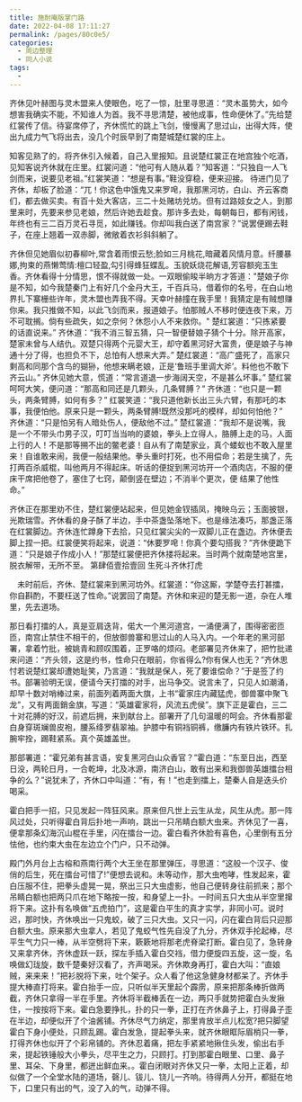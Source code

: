 ```yaml
---
title: 施耐庵版掌门路
date: 2022-04-08 17:11:27
permalink: /pages/80c0e5/
categories:
  - 周边整理
  - 同人小说
tags:
  - 
---
```

齐休见叶赫图与灵木盟来人使眼色，吃了一惊，肚里寻思道：“灵木虽势大，如今想害我确实不能，不知谁人为首。我不寻思清楚，被他成事，性命便休了。”先给楚红裳传了信。待宴席停了，齐休慌忙的跳上飞剑，慢慢离了思过山，出得大阵，使出九成力气飞将出去，没几个时辰早到了南楚城楚红裳的庄上。

知客见熟了的，将齐休引入候着，自己入里报知。且说楚红裳正在地宫独个吃酒，见知客说齐休就在庄里。红裳问道：“他可有人随从着？”知客道：“只独自一人飞剑而来，说要见老祖。”红裳笑道：“想是有事。”鞋没穿稳，便来迎接。
待进门见了齐休，却板了脸道：“兀！你这色中饿鬼又来罗唣，我那黑河坊，白山、齐云客商们，都去做买卖。有百十处大客店，三二十处赌坊兑坊。但有过路妓女之人，到那里来时，先要来参见老娘，然后许她去趁食。那许多去处，每朝每日，都有闲钱，年终也有三二百万灵石寻觅，如此赚钱。你却叫我白送了南宫家？”说罢便踢去鞋子，在座上翘着一双赤脚，微敞着衣衫斜斜躺了。

齐休但见她眉似初春柳叶,常含着雨恨云愁;脸如三月桃花,暗藏着风情月意。纤腰暴娜,拘束的燕懒莺情:檀口轻盈,勾引得蜂狂蝶乱。玉貌妖烧花解语,芳容额宛玉生香。齐休看得十分情思，恨不得就做一处。一双眼偷睃半晌方才答道："楚娘子你是不知，如今我楚秦门上有好几个金丹大王，千百兵马，借着你的名号，在白山地界扎下寨栅些许年，灵木盟也弄我不得。天幸叶赫撞在我手里！我猜定是有贼想赚你来。我只推做不知，以此飞剑而来，报道娘子。怕那贼人不移时便连夜下来，万不可耽搁。倘有些疏失，如之奈何？休怨小人不来救你。"
楚红裳道：“只拣紧要的话直说来。”
齐休道：“我不消三智五猜，只一智便替娘子猜个十分。除开高家，楚家未曾与人结仇。双楚只得两个元婴大王，却守着黑河好大富贵，便是娘子与神通十分了得，也担负不下，总怕有人想来大弄。”
楚红裳道：“高广盛死了，高家只剩高和同那个含鸟的猢狲，他想来瞒老娘，正是‘鲁班手里调大斧’。料他也不敢下齐云山。”
齐休见她大意，慌道：“常言道退一步海阔天空，不是甚么坏事。”
楚红裳呵呵大笑，便问道：“那高和同还是几颗头，几条臂膊？”
齐休道：“也只是一颗头，两条臂膊，如何有多？”
红裳笑道：“我只道他新长出三头六臂，有那吒的本事，我便怕他。原来只是一颗头，两条臂膊!既然没那吒的模样，却如何怕他？”
齐休道：“只是怕另有人暗处伤人，便敌他不过。”
楚红裳道：“我却不是说嘴，我是一个不带头巾男子汉，叮叮当当响的婆娘，拳头上立得人，胳膊上走的马，人面上行的人！不是那等搠不出的鳖老婆！自从有了南楚家业，真个蝼蚁也不敢入屋里来！自谁敢来闹，我便一般结果他。拳头重时打死，也不用偿命；若是生擒了，先打两百杀威棍，叫他两月不得起床。听话的便捉到黑河坊开一个酒肉店，不服的便床干席把他卷了，塞住了七窍，颠倒竖在壁边；不消半个更次，便
结果了他性命。”

齐休正在那里劝不住，楚红裳便站起来，但见她金钗插凤，掩映乌云；玉面披银，光欺瑞雪。齐休看的身子酥了半边，手中茶盏坠落地下。也是缘法凑巧，那盏正落在红裳脚边。齐休连忙蹲身下去拾，只见红裳尖尖的一双脚儿正在盏边。齐休便去脚上捏一把。红裳便笑将起来，说道：“休要罗唣！你真个要勾搭我？”齐休便跪下道：“只是娘子作成小人！”那楚红裳便把齐休搂将起来。当时两个就南楚地宫里，脱衣解带，无所不至。
第肆佰壹拾壹回 生死斗齐休打虎

　未时前后，齐休、楚红裳来到黑河坊外。红裳道：“你这厮，学楚夺去打甚擂，你自斟酌，不要枉送了性命。”说罢回了南楚。齐休和来迎的楚无影一道，杂在人堆里，先去道场。

那日看打擂的人，真是亚肩迭背，偌大一个黑河道宫，一涌便满了，围得密密匝匝，南宫止禁住不相干的，但放御兽寨和思过山的人马入内。一个年老的黑河部署，拿着竹批，被姚青和顾叹围着，正罗咯的烦闷。老部署见齐休来了，把竹批递来问道：“齐头领，这是约书，性命只在眼前，你省得么?你有保人也无？”齐休思忖若说楚红裳却遭她耻笑，乃言道：“我就是保人，死了要谁偿命？”于是签了约书。部署验明无误，便请今天打擂的对手，出马争交。说言未了，只见人如潮涌，却早十数对哨棒过来，前面列着两面大旗，上书“霍家庄内藏猛虎，御兽寨中聚飞龙”，又有两面銷金旗，写道：“英雄霍家将，风流五虎侯”。旗下正是霍白，三二十对花膊的好汉，前遮后拥，来到献台上。部署开了几句温暖的呵会。齐休看那霍白身穿斑斓兽皮袍，腰系绛罗翡翠袖。护膝中有铜裆铜裤，缴臁内有铁片铁环。扎腕牢拴，踢鞋紧系。真个英雄盖世。

那部署道：“霍兄弟有甚言语，安复黑河白山众香官？”霍白道：“东至日出，西至日没，两轮日月，一合乾坤，北及冰源，南济白山，敢有出来和我御兽英雄擂台相争的么？”说犹未了，齐休口中叫道：“有，有！”也走到擂上，楚秦人自是迭头价喝采。

霍白把手一招，只见发起一阵狂风来。原来但凡世上云生从龙，风生从虎。那一阵风过处，只听得霍白背后扑地一声响，跳出一只吊睛白额大虫来。齐休见了一喜，便拿那条幻海沉山棍在手里，闪在擂台一边。霍白看齐休脸有喜色，心里倒有五分怯他，也约束大虫在左边立个门户，只不动弹。

殿门外月台上古榕和燕南行两个大王坐在那里弹压，寻思道：“这般一个汉子、俊俏的后生，死在擂台可惜了!”便想去说和。未等动作，那大虫咆哮，性发起来，霍白压服不住，把拳头虚晃一晃，祭出三只大虫虚影，他自己便转身往前抓来；那个吊睛白额也把两只爪在地下略按一按，和身望上一扑。一时间五只大虫从半空里撺将下来。这扑有名唤做“五虎拍门”，这是霍白平生的真才实学，非同小可。说时迟，那时快，齐休唤出一只鬼蛟，破了三只大虫。又只一闪，闪在霍白背后只迎那白额大虫。原来那大虫拿人，若见了鬼蛟气性先自没了九分，齐休双手抡起棒，尽平生气力只一棒，从半空劈将下来，簌簌地将那老虎脊梁打断。霍白见了，急转身又来拿齐休，齐休虚跃一跃，探左手插入霍白交裆，借力便旋四五旋，这一旋，名唤做幻珑旋，数千楚秦好汉看了，齐声喝采。齐休欺身再打，霍白大叫：“直娘贼，来来来！”把衫脱将下来，吐个架子。众人看了他这急健身材都呆了。齐休手提大棒直打将来。霍白抬手一应，只听似半天里起个霹雳，原来把那条棒折做两截，齐休只拿得一半在手里。齐休将半截棒丢在一边，两只手就势把霍白头发揪住，一按按将下来。霍白急要挣扎，扑的只一拳，正打在齐休鼻子上，打得鼻子歪在半边，却便似开了个油酱铺。齐休尽气力纳定，那里肯放半点儿松宽?把只脚望霍白下身小便处，只顾乱踢。霍白发急，提起拳头来，就齐休眼眶际眉梢只一拳，打得齐休也似开了个彩帛铺的。齐休忍着痛，把左手紧紧地揪住头发，偷出右手来，提起铁锤般大小拳头，尽平生之力，只顾打。打到那霍白眼里、口里、鼻子里、耳朵、下身里，都迸出鲜血来。。霍白闭眼对齐休又只一拳，太阳上正着，却似做了一个全堂水陆的道场，磬儿、钹儿、铙儿一齐响。待得两人分开，都挺在地下，口里只有出的气，没了入的气，动弹不得。
